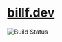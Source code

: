 # [billf.dev](https://billf.dev)

![Build Status](https://github.com/billfeng/billf.dev/actions/workflows/firebase-hosting-merge.yml/badge.svg)

